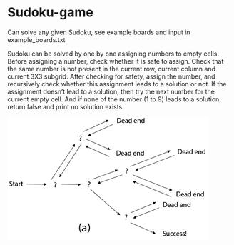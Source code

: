 # Sudoku-game
Can solve any given Sudoku, see example boards and input in example_boards.txt

Sudoku can be solved by one by one assigning numbers to empty cells. Before assigning a number, check whether it is safe to assign. 
Check that the same number is not present in the current row, current column and current 3X3 subgrid. 
After checking for safety, assign the number, and recursively check whether this assignment leads to a solution or not. 
If the assignment doesn’t lead to a solution, then try the next number for the current empty cell. And if none of the number (1 to 9) leads to a solution, 
return false and print no solution exists

![Backtracking](https://github.com/alflinusjonsson/Sudoku-game/blob/master/backtracking.png)
